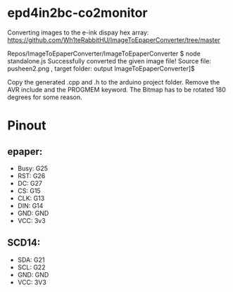 # epd4in2bc-co2monitor

Converting images to the e-ink dispay hex array:
https://github.com/Wh1teRabbitHU/ImageToEpaperConverter/tree/master

Repos/ImageToEpaperConverter/ImageToEpaperConverter
$ node standalone.js 
Successfully converted the given image file! Source file: pusheen2.png , target folder: output
ImageToEpaperConverter]$ 


Copy the generated .cpp and .h to the arduino project folder. Remove the AVR include and the PROGMEM keyword.
The Bitmap has to be rotated 180 degrees for some reason.


# Pinout
## epaper:
* Busy:	G25
* RST:	G26
* DC:	G27
* CS:	G15
* CLK:	G13
* DIN:	G14
* GND:	GND
* VCC:	3v3

## SCD14:
* SDA:	G21
* SCL:	G22
* GND:	GND
* VCC:	3V3

